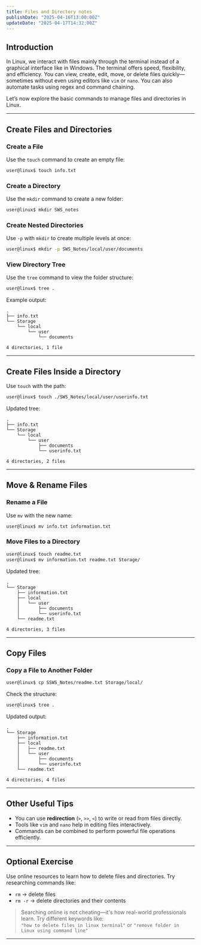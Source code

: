```yaml
---
title: Files and Directory notes
publishDate: "2025-04-16T13:00:00Z"
updateDate: "2025-04-17T14:32:00Z"
---
```



## Introduction
In Linux, we interact with files mainly through the terminal instead of a graphical interface like in Windows. The terminal offers speed, flexibility, and efficiency. You can view, create, edit, move, or delete files quickly—sometimes without even using editors like `vim` or `nano`. You can also automate tasks using regex and command chaining.

Let’s now explore the basic commands to manage files and directories in Linux.

---

## Create Files and Directories

### Create a File
Use the `touch` command to create an empty file:
```bash
user@linux$ touch info.txt
```

### Create a Directory
Use the `mkdir` command to create a new folder:
```bash
user@linux$ mkdir SWS_notes
```

### Create Nested Directories
Use `-p` with `mkdir` to create multiple levels at once:
```bash
user@linux$ mkdir -p SWS_Notes/local/user/documents
```

### View Directory Tree
Use the `tree` command to view the folder structure:
```bash
user@linux$ tree .
```
Example output:
```
.
├── info.txt
└── Storage
    └── local
        └── user
            └── documents

4 directories, 1 file
```

---

## Create Files Inside a Directory
Use `touch` with the path:
```bash
user@linux$ touch ./SWS_Notes/local/user/userinfo.txt
```

Updated tree:
```
.
├── info.txt
└── Storage
    └── local
        └── user
            ├── documents
            └── userinfo.txt

4 directories, 2 files
```

---

## Move & Rename Files

### Rename a File
Use `mv` with the new name:
```bash
user@linux$ mv info.txt information.txt
```

### Move Files to a Directory
```bash
user@linux$ touch readme.txt
user@linux$ mv information.txt readme.txt Storage/
```

Updated tree:
```
.
└── Storage
    ├── information.txt
    ├── local
    │   └── user
    │       ├── documents
    │       └── userinfo.txt
    └── readme.txt

4 directories, 3 files
```

---

## Copy Files

### Copy a File to Another Folder
```bash
user@linux$ cp SSWS_Notes/readme.txt Storage/local/
```

Check the structure:
```bash
user@linux$ tree .
```

Updated output:
```
.
└── Storage
    ├── information.txt
    ├── local
    │   ├── readme.txt
    │   └── user
    │       ├── documents
    │       └── userinfo.txt
    └── readme.txt

4 directories, 4 files
```

---

## Other Useful Tips

- You can use **redirection** (`>`, `>>`, `<`) to write or read from files directly.
- Tools like `vim` and `nano` help in editing files interactively.
- Commands can be combined to perform powerful file operations efficiently.

---

## Optional Exercise
Use online resources to learn how to delete files and directories. Try researching commands like:

- `rm` → delete files
- `rm -r` → delete directories and their contents

> Searching online is not cheating—it's how real-world professionals learn. Try different keywords like:  
> `"how to delete files in linux terminal"` or `"remove folder in Linux using command line"`

---